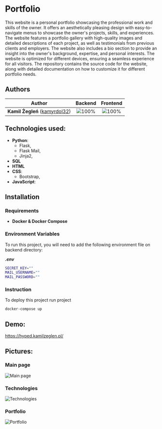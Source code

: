 # Portfolio

This website is a personal portfolio showcasing the professional work and skills of the owner. It offers an aesthetically pleasing design with easy-to-navigate menus to showcase the owner's projects, skills, and experiences. The website features a portfolio gallery with high-quality images and detailed descriptions of each project, as well as testimonials from previous clients and employers. The website also includes a bio section to provide an insight into the owner's background, expertise, and personal interests. The website is optimized for different devices, ensuring a seamless experience for all visitors. The repository contains the source code for the website, along with detailed documentation on how to customize it for different portfolio needs.

## Authors

| Author | Backend | Frontend |
| :---: | :---: | :---: |
| **Kamil Żegleń** ([kamyrdol32](https://github.com/kamyrdol32))  | ![100%](https://progress-bar.dev/100)  | ![100%](https://progress-bar.dev/100)  |

## Technologies used:
  - **Python**:
      - Flask,
      - Flask Mail,
      - Jinja2,
  - **SQL**
  - **HTML**
  - **CSS**:
    - Bootstrap,
  - **JavaScript**:
  
## Installation
### Requirements
  - **Docker & Docker Compose**
  
### Environment Variables
To run this project, you will need to add the following environment file on backend directory:

_**.env**_
```bash
SECRET_KEY=""
MAIL_USERNAME=""
MAIL_PASSWORD=""
```

### Instruction
To deploy this project run project

```bash
docker-compose up
```

## Demo:
<https://hyped.kamilzeglen.pl/>
  
## Pictures:
### Main page
![Main page](https://i.imgur.com/9KuU7AB.jpg)
### Technologies
![Technologies](https://i.imgur.com/TZdZgI5.png)
### Portfolio
![Portfolio](https://i.imgur.com/rLjKXld.png)
